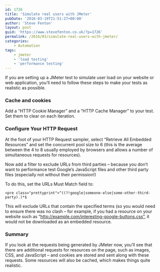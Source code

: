 ```yaml
---
id: 1726
title: 'Simulate real users with JMeter'
pubDate: '2016-03-19T21:51:27+00:00'
author: 'Steve Fenton'
layout: post
guid: 'https://www.stevefenton.co.uk/?p=1726'
permalink: /2016/03/simulate-real-users-with-jmeter/
categories:
    - Automation
tags:
    - jmeter
    - 'load testing'
    - 'performance testing'
---
```


If you are setting up a JMeter test to simulate user load on your website or web application, you’ll need to follow these steps to make your tests as realistic as possible.

### Cache and cookies

Add a “HTTP Cookie Manager” and a “HTTP Cache Manager” to your test. Set them to clear on each iteration.

### Configure Your HTTP Request

At the foot of your HTTP Request sampler, select “Retrieve All Embedded Resources” and set the concurrent pool size to 6 (this is the average between the 4 to 8 usually employed by browsers and allows a number of simultaneous requests for resources).

Now add a filter to exclude URLs from third parties – because you don’t want to performance test Google’s JavaScript files and other third party files (especially not without their permission!)

To do this, set the URLs Must Match field to:

```
<pre class="prettyprint">^((?!google|someone-else|some-other-third-party).)*$
```

This will exclude URLs that contain the specified terms (so you would need to ensure there was no clash – for example, if you had a resource on your website such as “http://example.com/interesting-google-buttons.css”, it would not be downloaded as an embedded resource.

### Summary

If you look at the requests being generated by JMeter now, you’ll see that there are additional requests for resources on the page, such as images, CSS, and JavaScript – and cookies are stored and sent along with these requests. Some resources will also be cached, which makes things quite realistic.